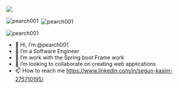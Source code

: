 
<p align="center" style="display: flex;"> 

  <a href="mailto:kasimoluwasegun@gmail.com" target="_blank">
  <img src="https://img.shields.io/badge/email me-%23D14836.svg?&style=for-the-badge&logo=gmail&logoColor=white" />
</a>&nbsp;&nbsp;
</p>

<p><img align="left" src="https://github-readme-stats.vercel.app/api/top-langs?username=pearch001" alt="pearch001" /></p>

<p>&nbsp;<img align="center" src="https://github-readme-stats.vercel.app/api?username=pearch001" alt="pearch001" /></p>

<p><img align="center" src="https://github-readme-streak-stats.herokuapp.com/?user=pearch001" alt="pearch001" /></p>


- 👋 Hi, I’m @pearch001
- 👀 I’m a Software Engineer
- 🌱 I’m work with the Spring boot Frame work
- 💞️ I’m looking to collaborate on creating web applications
- 📫 How to reach me https://www.linkedin.com/in/segun-kasim-275710195/

<!---
pearch001/pearch001 is a ✨ special ✨ repository because its `README.md` (this file) appears on your GitHub profile.
You can click the Preview link to take a look at your changes.
--->
